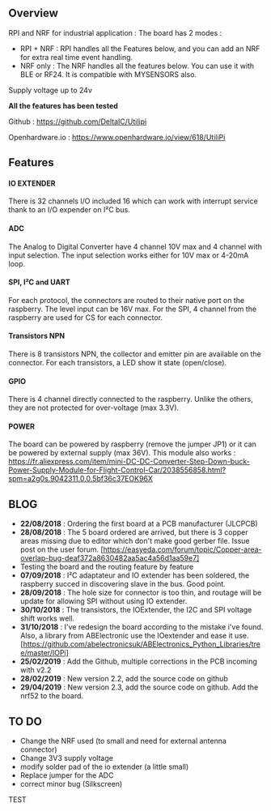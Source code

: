Overview
---
RPI and NRF for industrial application : 
The board has 2 modes : 
- RPI + NRF : RPI handles all the Features below, and you can add an NRF for extra real time event handling. 
- NRF only : The NRF handles all the features below. You can use it with BLE or RF24. It is compatible with MYSENSORS also. 

Supply voltage up to 24v

**All the features has been tested**

Github : https://github.com/DeltaIC/Utilipi

Openhardware.io : https://www.openhardware.io/view/618/UtiliPi

Features
---

#### IO EXTENDER
There is 32 channels I/O included 16 which can work with interrupt service thank to an I/O expender on I²C bus.

#### ADC
The Analog to Digital Converter have 4 channel 10V max and 4 channel with input selection. The input selection works either for 10V max or 4-20mA loop.

#### SPI, I²C and UART
For each protocol, the connectors are routed to their native port on the raspberry. The level input can be 16V max. For the SPI, 4 channel from the raspberry are used for CS for each connector.

#### Transistors NPN
There is 8 transistors NPN, the collector and emitter pin are available on the connector. For each transistors, a LED show it state (open/close).

#### GPIO
There is 4 channel directly connected to the raspberry. Unlike the others, they are not protected for over-voltage (max 3.3V).

#### POWER
The board can be powered by raspberry (remove the jumper JP1) or it can be powered by external supply (max 36V).
This module also works : https://fr.aliexpress.com/item/mini-DC-DC-Converter-Step-Down-buck-Power-Supply-Module-for-Flight-Control-Car/2038556858.html?spm=a2g0s.9042311.0.0.5bf36c37EOK96X

BLOG
---

- **22/08/2018** : Ordering the first board at a PCB manufacturer (JLCPCB)
- **28/08/2018** : The 5 board ordered are arrived, but there is 3 copper areas missing due to editor which don't make good gerber file. Issue post on the user forum. [https://easyeda.com/forum/topic/Copper-area-overlap-bug-deaf372a8630482aa5ac4a56d1aa59e7]
- Testing the board and the routing feature by feature
- **07/09/2018** : I²C adaptateur and IO extender has been soldered, the raspberry succed in discovering slave in the bus. Good point.
- **28/09/2018** : The hole size for connector is too thin, and routage will be update for allowing SPI without using IO extender.
- **30/10/2018** : The transistors, the IOExtender, the I2C and SPI voltage shift works well.
- **31/10/2018** : I've redesign the board according to the mistake i've found. Also, a library from ABElectronic use the IOextender and ease it use. [https://github.com/abelectronicsuk/ABElectronics_Python_Libraries/tree/master/IOPi]
- **25/02/2019** : Add the Github, multiple corrections in the PCB incoming with v2.2
- **28/02/2019** : New version 2.2, add the source code on github
- **29/04/2019** : New version 2.3, add the source code on github. Add the nrf52 to the board.

TO DO
---

- Change the NRF used (to small and need for external antenna connector)
- Change 3V3 supply voltage
- modify solder pad of the io extender (a little small)
- Replace jumper for the ADC 
- correct minor bug (Silkscreen)

TEST
